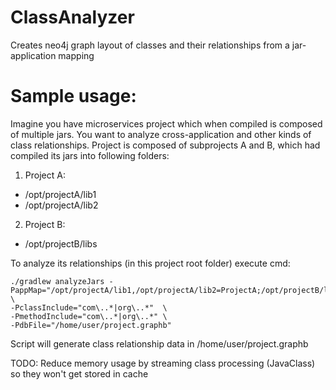 # ClassAnalyzer
Creates neo4j graph layout of classes and their relationships from a jar-application mapping

# Sample usage:
Imagine you have microservices project which when compiled is composed of
multiple jars. You want to analyze cross-application and other kinds of 
class relationships. Project is composed of subprojects A and B, which had 
compiled its jars into following folders:
1. Project A:
- /opt/projectA/lib1
- /opt/projectA/lib2
2. Project B:
- /opt/projectB/libs

To analyze its relationships (in this project root folder) execute cmd:

    ./gradlew analyzeJars -PappMap="/opt/projectA/lib1,/opt/projectA/lib2=ProjectA;/opt/projectB/libs=ProjectB" \
    -PclassInclude="com\..*|org\..*"  \ 
    -PmethodInclude="com\..*|org\..*" \
    -PdbFile="/home/user/project.graphb"

Script will generate class relationship data in /home/user/project.graphb

TODO:
Reduce memory usage by streaming class processing (JavaClass) so they won't get stored in cache